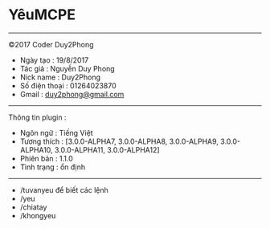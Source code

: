 # YêuMCPE
______________________________
©2017 Coder Duy2Phong
- Ngày tạo : 19/8/2017
- Tác giả : Nguyễn Duy Phong
- Nick name : Duy2Phong
- Số điện thoại : 01264023870
- Gmail : duy2phong@gmail.com
______________________________
Thông tin plugin :
- Ngôn ngữ : Tiếng Việt
- Tương thích : [3.0.0-ALPHA7, 3.0.0-ALPHA8, 3.0.0-ALPHA9, 3.0.0-ALPHA10, 3.0.0-ALPHA11, 3.0.0-ALPHA12]
- Phiên bản : 1.1.0
- Tình trạng : ổn định
_____________________________
- /tuvanyeu để biết các lệnh
- /yeu
- /chiatay 
- /khongyeu
